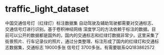 # traffic_light_dataset
中国交通信号灯（红绿灯）标注数据集
自动驾驶及辅助驾驶都需要对交通标志、交通信号灯进行识别。基于卷积神经网络 深度学习的方法依赖于标注的数据。目前可以公开的数据都是国外的，国内的交通标志和红绿灯数据非常少。这里采集了街景照片、行车记录仪的照片，通过分类整理、标注形成了国内的红绿灯和交通标志数据集，交通标志 19000多张 信号灯 3700多张。有需要联系QQ183862572

